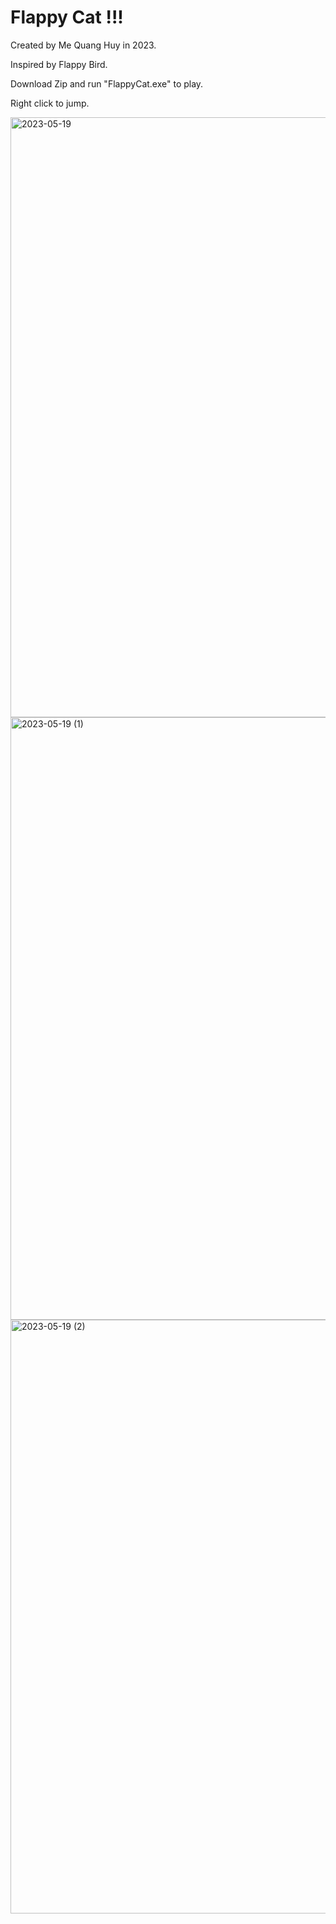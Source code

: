 # Flappy Cat !!!
Created by Me Quang Huy in 2023.

Inspired by Flappy Bird.

Download Zip and run "FlappyCat.exe" to play.

Right click to jump.

<img width="960" alt="2023-05-19" src="https://github.com/quanghuy150604/FlappyCat/assets/125646876/93200904-6dbe-49fc-964d-0acf49163d01">

<img width="964" alt="2023-05-19 (1)" src="https://github.com/quanghuy150604/FlappyCat/assets/125646876/2d837754-6c71-4cda-9809-c38f9d277236">

<img width="950" alt="2023-05-19 (2)" src="https://github.com/quanghuy150604/FlappyCat/assets/125646876/2df916b9-2954-47b9-9a26-da714c18908b">


